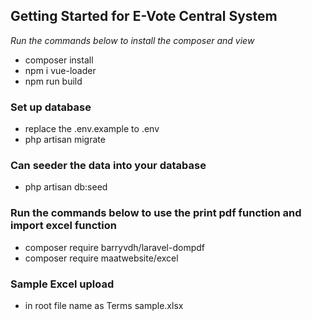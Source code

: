 ## Getting Started for E-Vote Central System

*Run the commands below to install the composer and view*

- composer install
- npm i vue-loader
- npm run build

### Set up database
- replace the .env.example to .env
- php artisan migrate

### Can seeder the data into your database
- php artisan db:seed

### Run the commands below to use the print pdf function and import excel function
- composer require barryvdh/laravel-dompdf
- composer require maatwebsite/excel

### Sample Excel upload
- in root file name as Terms sample.xlsx
